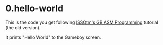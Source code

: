 # 0.hello-world

This is the code you get following [ISSOtm's GB ASM Programming](https://eldred.fr/gb-asm-tutorial/index.html "ISSOtm's GB ASM Programming") tutorial (the old version).

It prints "Hello World" to the Gameboy screen.